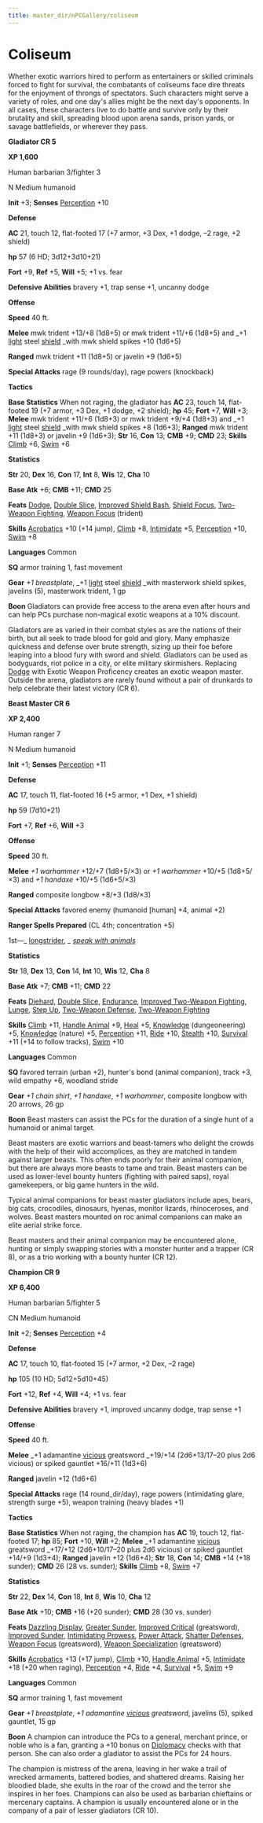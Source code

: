 ```yaml
---
title: master_dir/nPCGallery/coliseum
---
```

# Coliseum

Whether exotic warriors hired to perform as entertainers or skilled criminals forced to fight for survival, the combatants of coliseums face dire threats for the enjoyment of throngs of spectators. Such characters might serve a variety of roles, and one day's allies might be the next day's opponents. In all cases, these characters live to do battle and survive only by their brutality and skill, spreading blood upon arena sands, prison yards, or savage battlefields, or wherever they pass.

**Gladiator CR 5**

**XP 1,600**

Human barbarian 3/fighter 3

N Medium humanoid

**Init** +3; **Senses** [Perception](../../skill_dir/perception#_perception) +10

**Defense**

**AC** 21, touch 12, flat-footed 17 (+7 armor, +3 Dex, +1 dodge, –2 rage, +2 shield)

**hp** 57 (6 HD; 3d12+3d10+21)

**Fort** +9, **Ref** +5, **Will** +5; +1 vs. fear

**Defensive Abilities** bravery +1, trap sense +1, uncanny dodge

**Offense**

**Speed** 40 ft.

**Melee** mwk trident +13/+8 (1d8+5) or mwk trident +11/+6 (1d8+5) and _+1 [light](../../spell_dir/light#_light) steel [shield](../../spell_dir/shield#_shield) _with mwk shield spikes +10 (1d6+5)

**Ranged** mwk trident +11 (1d8+5) or javelin +9 (1d6+5)

**Special Attacks** rage (9 rounds/day), rage powers (knockback)

**Tactics**

**Base Statistics** When not raging, the gladiator has **AC** 23, touch 14, flat-footed 19 (+7 armor, +3 Dex, +1 dodge, +2 shield); **hp** 45; **Fort** +7, **Will** +3; **Melee** mwk trident +11/+6 (1d8+3) or mwk trident +9/+4 (1d8+3) and _+1 [light](../../spell_dir/light#_light) steel [shield](../../spell_dir/shield#_shield) _with mwk shield spikes +8 (1d6+3); **Ranged** mwk trident +11 (1d8+3) or javelin +9 (1d6+3); **Str** 16, **Con** 13; **CMB** +9; **CMD** 23; **Skills** [Climb](../../skill_dir/climb#_climb) +6, [Swim](../../skill_dir/swim#_swim) +6

**Statistics**

**Str** 20, **Dex** 16, **Con** 17, **Int** 8, **Wis** 12, **Cha** 10

**Base Atk** +6; **CMB** +11; **CMD** 25

**Feats** [Dodge](../../feats#_dodge), [Double Slice](../../feats#_double-slice), [Improved Shield Bash](../../feats#_improved-shield-bash), [Shield Focus](../../feats#_shield-focus), [Two-Weapon Fighting](../../feats#_two-weapon-fighting), [Weapon Focus](../../feats#_weapon-focus) (trident)

**Skills** [Acrobatics](../../skill_dir/acrobatics#_acrobatics) +10 (+14 jump), [Climb](../../skill_dir/climb#_climb) +8, [Intimidate](../../skill_dir/intimidate#_intimidate) +5, [Perception](../../skill_dir/perception#_perception) +10, [Swim](../../skill_dir/swim#_swim) +8

**Languages** Common

**SQ** armor training 1, fast movement

**Gear** _+1 breastplate_, _+1 [light](../../spell_dir/light#_light) steel [shield](../../spell_dir/shield#_shield) _with masterwork shield spikes, javelins (5), masterwork trident, 1 gp

**Boon** Gladiators can provide free access to the arena even after hours and can help PCs purchase non-magical exotic weapons at a 10% discount.

Gladiators are as varied in their combat styles as are the nations of their birth, but all seek to trade blood for gold and glory. Many emphasize quickness and defense over brute strength, sizing up their foe before leaping into a blood fury with sword and shield. Gladiators can be used as bodyguards, riot police in a city, or elite military skirmishers. Replacing [Dodge](../../feats#_dodge) with Exotic Weapon Proficency creates an exotic weapon master. Outside the arena, gladiators are rarely found without a pair of drunkards to help celebrate their latest victory (CR 6).

**Beast Master CR 6**

**XP 2,400**

Human ranger 7

N Medium humanoid

**Init** +1; **Senses** [Perception](../../skill_dir/perception#_perception) +11

**Defense**

**AC** 17, touch 11, flat-footed 16 (+5 armor, +1 Dex, +1 shield)

**hp** 59 (7d10+21)

**Fort** +7, **Ref** +6, **Will** +3

**Offense**

**Speed** 30 ft.

**Melee** _+1 warhammer_ +12/+7 (1d8+5/×3) or _+1 warhammer_ +10/+5 (1d8+5/×3) and _+1 handaxe_ +10/+5 (1d6+5/×3)

**Ranged** composite longbow +8/+3 (1d8/×3)

**Special Attacks** favored enemy (humanoid [human] +4, animal +2)

**Ranger Spells Prepared** (CL 4th; concentration +5)

1st—_ [longstrider](../../spell_dir/longstrider#_longstrider)_, _ [speak with animals](../../spell_dir/speakWithAnimals#_speak-with-animals)_

**Statistics**

**Str** 18, **Dex** 13, **Con** 14, **Int** 10, **Wis** 12, **Cha** 8

**Base Atk** +7; **CMB** +11; **CMD** 22

**Feats** [Diehard](../../feats#_diehard), [Double Slice](../../feats#_double-slice), [Endurance](../../feats#_endurance), [Improved Two-Weapon Fighting](../../feats#_improved-two-weapon-fighting), [Lunge](../../feats#_lunge), [Step Up](../../feats#_step-up), [Two-Weapon Defense](../../feats#_two-weapon-defense), [Two-Weapon Fighting](../../feats#_two-weapon-fighting)

**Skills** [Climb](../../skill_dir/climb#_climb) +11, [Handle Animal](../../skill_dir/handleAnimal#_handle-animal) +9, [Heal](../../skill_dir/heal#_heal) +5, [Knowledge](../../skill_dir/knowledge#_knowledge) (dungeoneering) +5, [Knowledge](../../skill_dir/knowledge#_knowledge) (nature) +5, [Perception](../../skill_dir/perception#_perception) +11, [Ride](../../skill_dir/ride#_ride) +10, [Stealth](../../skill_dir/stealth#_stealth) +10, [Survival](../../skill_dir/survival#_survival) +11 (+14 to follow tracks), [Swim](../../skill_dir/swim#_swim) +10

**Languages** Common

**SQ** favored terrain (urban +2), hunter's bond (animal companion), track +3, wild empathy +6, woodland stride

**Gear** _+1 chain shirt_, _+1 handaxe_, _+1 warhammer_, composite longbow with 20 arrows, 26 gp

**Boon** Beast masters can assist the PCs for the duration of a single hunt of a humanoid or animal target.

Beast masters are exotic warriors and beast-tamers who delight the crowds with the help of their wild accomplices, as they are matched in tandem against larger beasts. This often ends poorly for their animal companion, but there are always more beasts to tame and train. Beast masters can be used as lower-level bounty hunters (fighting with paired saps), royal gamekeepers, or big game hunters in the wild.

Typical animal companions for beast master gladiators include apes, bears, big cats, crocodiles, dinosaurs, hyenas, monitor lizards, rhinoceroses, and wolves. Beast masters mounted on roc animal companions can make an elite aerial strike force.

Beast masters and their animal companion may be encountered alone, hunting or simply swapping stories with a monster hunter and a trapper (CR 8), or as a trio working with a bounty hunter (CR 12).

**Champion CR 9**

**XP 6,400**

Human barbarian 5/fighter 5

CN Medium humanoid

**Init** +2; **Senses** [Perception](../../skill_dir/perception#_perception) +4

**Defense**

**AC** 17, touch 10, flat-footed 15 (+7 armor, +2 Dex, –2 rage)

**hp** 105 (10 HD; 5d12+5d10+45)

**Fort** +12, **Ref** +4, **Will** +4; +1 vs. fear

**Defensive Abilities** bravery +1, improved uncanny dodge, trap sense +1

**Offense**

**Speed** 40 ft.

**Melee** _+1 adamantine [vicious](../../magicItem_dir/weapons#_vicious) greatsword _+19/+14 (2d6+13/17–20 plus 2d6 vicious) or spiked gauntlet +16/+11 (1d3+6)

**Ranged** javelin +12 (1d6+6)

**Special Attacks** rage (14 round_dir/day), rage powers (intimidating glare, strength surge +5), weapon training (heavy blades +1)

**Tactics**

**Base Statistics** When not raging, the champion has **AC** 19, touch 12, flat-footed 17; **hp** 85; **Fort** +10, **Will** +2; **Melee** _+1 adamantine [vicious](../../magicItem_dir/weapons#_vicious) greatsword _+17/+12 (2d6+10/17–20 plus 2d6 vicious) or spiked gauntlet +14/+9 (1d3+4); **Ranged** javelin +12 (1d6+4); **Str** 18, **Con** 14; **CMB** +14 (+18 sunder); **CMD** 26 (28 vs. sunder); **Skills** [Climb](../../skill_dir/climb#_climb) +8, [Swim](../../skill_dir/swim#_swim) +7

**Statistics**

**Str** 22, **Dex** 14, **Con** 18, **Int** 8, **Wis** 10, **Cha** 12

**Base Atk** +10; **CMB** +16 (+20 sunder); **CMD** 28 (30 vs. sunder)

**Feats** [Dazzling Display](../../feats#_dazzling-display), [Greater Sunder](../../feats#_greater-sunder), [Improved Critical](../../feats#_improved-critical) (greatsword), [Improved Sunder](../../feats#_improved-sunder), [Intimidating Prowess](../../feats#_intimidating-prowess), [Power Attack](../../feats#_power-attack), [Shatter Defenses](../../feats#_shatter-defenses), [Weapon Focus](../../feats#_weapon-focus) (greatsword), [Weapon Specialization](../../feats#_weapon-specialization) (greatsword)

**Skills** [Acrobatics](../../skill_dir/acrobatics#_acrobatics) +13 (+17 jump), [Climb](../../skill_dir/climb#_climb) +10, [Handle Animal](../../skill_dir/handleAnimal#_handle-animal) +5, [Intimidate](../../skill_dir/intimidate#_intimidate) +18 (+20 when raging), [Perception](../../skill_dir/perception#_perception) +4, [Ride](../../skill_dir/ride#_ride) +4, [Survival](../../skill_dir/survival#_survival) +5, [Swim](../../skill_dir/swim#_swim) +9

**Languages** Common

**SQ** armor training 1, fast movement

**Gear** _+1 breastplate_, _+1 adamantine [vicious](../../magicItem_dir/weapons#_vicious) greatsword_, javelins (5), spiked gauntlet, 15 gp

**Boon** A champion can introduce the PCs to a general, merchant prince, or noble who is a fan, granting a +10 bonus on [Diplomacy](../../skill_dir/diplomacy#_diplomacy) checks with that person. She can also order a gladiator to assist the PCs for 24 hours.

The champion is mistress of the arena, leaving in her wake a trail of wrecked armaments, battered bodies, and shattered dreams. Raising her bloodied blade, she exults in the roar of the crowd and the terror she inspires in her foes. Champions can also be used as barbarian chieftains or mercenary captains. A champion is usually encountered alone or in the company of a pair of lesser gladiators (CR 10).

